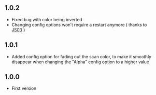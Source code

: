 ## 1.0.2 ##
- Fixed bug with color being inverted
- Changing config options won't require a restart anymore ( thanks to [JS03](https://github.com/03-JS) )

## 1.0.1 ##
- Added config option for fading out the scan color, to make it smoothly disappear when changing the "Alpha" config option to a higher value

## 1.0.0 ##
- First version
